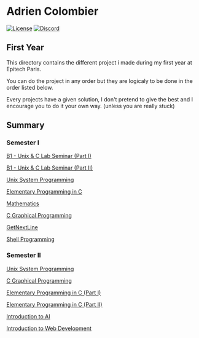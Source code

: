 # Adrien Colombier

[![License](https://img.shields.io/badge/license-MIT-blue.svg)](https://opensource.org/licenses/MIT)
[![Discord](https://img.shields.io/discord/499285823058083882)](https://discord.gg/Pxrr6U5)

## First Year

This directory contains the different project i made during my first year at Epitech Paris.

You can do the project in any order but they are logicaly to be done in the order listed below.

Every projects have a given solution, I don't pretend to give the best and I encourage you to do it your own way. (unless you are really stuck)

## Summary

### Semester I

[B1 - Unix & C Lab Seminar (Part I)](https://github.com/PixDay/Epitech/tree/master/First%20Year/Semester%20I/B1%20-%20Unix%20%26%20C%20Lab%20Seminar%20(Part%20I))

[B1 - Unix & C Lab Seminar (Part II)]()

[Unix System Programming](https://github.com/PixDay/Epitech/tree/master/First%20Year/Semester%20I/Unix%20System%20Programming)

[Elementary Programming in C](https://github.com/PixDay/Epitech/tree/master/First%20Year/Semester%20I/Elementary%20Programming%20in%20C)

[Mathematics](https://github.com/PixDay/Epitech/tree/master/First%20Year/Semester%20I/Mathematics)

[C Graphical Programming](https://github.com/PixDay/Epitech/tree/master/First%20Year/Semester%20I/C%20Graphical%20Programming)

[GetNextLine](https://github.com/PixDay/Epitech/tree/master/First%20Year/Semester%20I/GetNextLine)

[Shell Programming](https://github.com/PixDay/Epitech/tree/master/First%20Year/Semester%20I/Shell%20Programming)

### Semester II

[Unix System Programming](https://github.com/PixDay/Epitech/tree/master/First%20Year/Semester%20II/Unix%20System%20Programming)

[C Graphical Programming](https://github.com/PixDay/Epitech/tree/master/First%20Year/Semester%20II/C%20Graphical%20Programming)

[Elementary Programming in C (Part I)](https://github.com/PixDay/Epitech/tree/master/First%20Year/Semester%20II/Elementary%20Programming%20in%20C%20(Part%20I))

[Elementary Programming in C (Part II)](https://github.com/PixDay/Epitech/tree/master/First%20Year/Semester%20II/Elementary%20Programming%20in%20C%20(Part%20II))

[Introduction to AI](https://github.com/PixDay/Epitech/tree/master/First%20Year/Semester%20II/Introduction%20to%20AI/Dante)

[Introduction to Web Development](https://github.com/PixDay/Epitech/tree/master/First%20Year/Semester%20II/Introduction%20to%20Web%20Development/EPyTodo)

